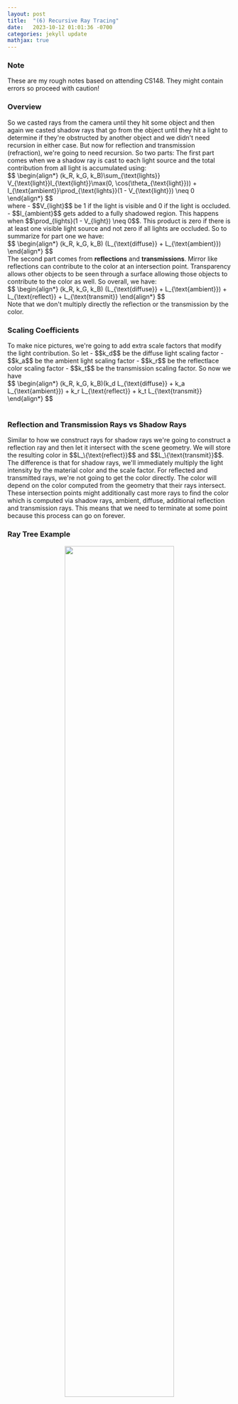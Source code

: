 ```yaml
---
layout: post
title:  "(6) Recursive Ray Tracing"
date:   2023-10-12 01:01:36 -0700
categories: jekyll update
mathjax: true
---
```

<!------------------------------------------------------------------------------------>
<h3>Note</h3>
These are my rough notes based on attending CS148. They might contain errors so proceed with caution!
<br>
<!------------------------------------------------------------------------------------>
<h3>Overview</h3>
So we casted rays from the camera until they hit some object and then again we casted shadow rays that go from the object until they hit a light to determine if they're obstructed by another object and we didn't need recursion in either case. But now for reflection and transmission (refraction), we're going to need recursion. So two parts: The first part comes when we a shadow ray is cast to each light source and the total contribution from all light is accumulated using:
<div>
$$
\begin{align*}
(k_R, k_G, k_B)\sum_{\text{lights}} V_{\text{light}}I_{\text{light}}\max(0, \cos(\theta_{\text{light}})) + I_{\text{ambient}}\prod_{\text{lights}}(1 - V_{\text{light}}) \neq 0
\end{align*}
$$
</div>
where
- $$V_{light}$$ be 1 if the light is visible and 0 if the light is occluded.
- $$I_{ambient}$$ gets added to a fully shadowed region. This happens when $$\prod_{lights}(1 - V_{light}) \neq 0$$. This product is zero if there is at least one visible light source and not zero if all lights are occluded.
So to summarize for part one we have:
<div>
$$
\begin{align*}
(k_R, k_G, k_B) (L_{\text{diffuse}} + L_{\text{ambient}})
\end{align*}
$$
</div>
The second part comes from <b>reflections</b> and <b>transmissions</b>. Mirror like reflections can contribute to the color at an intersection point. Transparency allows other objects to be seen through a surface allowing those objects to contribute to the color as well. So overall, we have:
<div>
$$
\begin{align*}
(k_R, k_G, k_B) (L_{\text{diffuse}} + L_{\text{ambient}}) + L_{\text{reflect}} + L_{\text{transmit}}
\end{align*}
$$
</div>
Note that we don't multiply directly the reflection or the transmission by the color.
<br>
<!------------------------------------------------------------------------------------>
<h3>Scaling Coefficients</h3>
To make nice pictures, we're going to add extra scale factors that modify the light contribution. So let
- $$k_d$$ be the diffuse light scaling factor
- $$k_a$$ be the ambient light scaling factor
- $$k_r$$ be the reflectlace color scaling factor
- $$k_t$$ be the transmission scaling factor.
So now we have
<div>
$$
\begin{align*}
(k_R, k_G, k_B)(k_d L_{\text{diffuse}} + k_a L_{\text{ambient}}) +  k_r L_{\text{reflect}} +  k_t L_{\text{transmit}}
\end{align*}
$$
</div>
<br>
<!------------------------------------------------------------------------------------>
<h3>Reflection and Transmission Rays vs Shadow Rays</h3>
Similar to how we construct rays for shadow rays we're going to construct a reflection ray and then let it intersect with the scene geometry. We will store the resulting color in $$L_\{\text{reflect}}$$ and $$L_\{\text{transmit}}$$. The difference is that for shadow rays, we'll immediately multiply the light intensity by the material color and the scale factor. For reflected and transmitted rays, we're not going to get the color directly. The color will depend on the color computed from the geometry that their rays intersect. These intersection points might additionally cast more rays to find the color which is computed via shadow rays, ambient, diffuse, additional reflection and transmission rays. This means that we need to terminate at some point because this process can go on forever.
<br>
<!------------------------------------------------------------------------------------>
<h3>Ray Tree Example</h3>
<p style="text-align:center;"><img src="{{ site.url }}/assets/graphics/recursive-ray-tracing/08-tree.png" width="70%" class="center"></p>
Suppose we have the above figure. We cast a camera/eye ray $$I$$ until it hit the intersection point at the circle above. Now:
0. It will cast a shadow ray to every light point and it will sum all these colors together. That's the diffuse term. If it's obstructed by all lights, then we'll only add an ambient color.
1. Next, we'll figure out if the object we intersected is reflective. Also, we'll ask if the object is transparent. In each case, we'll recursively call our ray tracer to send rays $$T_1$$ and $$R_1$$. So go to step 0 for each ray. Once we have a result back. Now we'll apply the scale $$k_r$$ or $$1 - k_r$$ depending if it's transmitted or reflected. 
<br>
<!------------------------------------------------------------------------------------>
<h3>Termination</h3>
So it can't go on forever. We need some limits depending on the hardware. ...
When we don't have enough colors like in the case of rendering a house of mirrors or bubbles that don't inherently have color, we don't have difuse or ambient and we're 100% relying on the light intensity. here we do need to end choosing arbitrary values to make the picture look good (realistic colors).
<br>
<!------------------------------------------------------------------------------------>
<h3>Reflected Ray</h3>
<p style="text-align:center;"><img src="{{ site.url }}/assets/graphics/recursive-ray-tracing/00-reflected.png" width="40%" class="center"></p>
Given an incoming ray with origin $$A$$, direction $$D$$ and an outward unit normal $$\hat{N}$$. (remember the ray and the normal both define a plane)
<div>
$$
\begin{align*}
R(t) = A + Dt.
\end{align*}
$$
</div>
<p style="text-align:center;"><img src="{{ site.url }}/assets/graphics/recursive-ray-tracing/00-reflected.png" width="40%" class="center"></p>
Given the above figure, consider the plane spanned by the ray direction $$D$$ and the normal direction $$N$$. Also since this is a mirror reflection then we know that $$\theta_o = $$\theta_{i}$$. Focus on the normal and ray direction below. 
<p style="text-align:center;"><img src="{{ site.url }}/assets/graphics/recursive-ray-tracing/00-reflected.png" width="40%" class="center"></p>
What is the normal component of v? If $$N$$ is a unit vector, then this is just the dot product $$D \cdot N$$.  













The angle of incidence is defined by
<div>
$$
\begin{align*}
D \cdot \hat{N} = - \left\lVert D \right\rVert_2 cos_{\theta_i}.
\end{align*}
$$
</div>
So now we can geometrically construct a reflected ray. For a mirror refraction we want $$\theta_o = \theta_i$$. So we want twice that angle. The reflected direction is the direction of the incoming ray minus that part from the figure, twice the angle in the normal direction. (???)
<div>
$$
\begin{align*}
D_{\text{reflect}} = D - 2(D \cdot \hat{N})\hat{N}
\end{align*}
$$
</div>
and the reflected ray:
<div>
$$
\begin{align*}
R_{\text{reflect}} = R(t_{\text{int}}) + D_{\text{reflect}}t.
\end{align*}
$$
</div>
<br>
<!------------------------------------------------------------------------------------>
<h3>Spurious Self-Occlusion</h3>
<p style="text-align:center;"><img src="{{ site.url }}/assets/graphics/recursive-ray-tracing/01-spurious-d.png" width="40%" class="center"></p>
We're going to have the same problem here like we did with the shadow ray. Same solution. Perturb the starting point of the reflected ray to $$R(t_{\text{int}}) + \epsilon\hat{N}$$. HOWEVER, we don't modify the ray direction (unlike shadow rays). This is because there isn't a light source to point at.

So the new reflected ray is now
<div>
$$
\begin{align*}
D_{\text{reflect}} = D - 2(D \cdot \hat{N})\hat{N}.
R_{\text{reflect}} = R(t_{\text{int}}) +  \epsilon\hat{N} + D_{\text{reflect}}t.
\end{align*}
$$
</div>
Need to be careful that the new starting point isn’t inside (or too close to) any other geometry
<br>
<!------------------------------------------------------------------------------------>
<h3>Transmission</h3>
<p style="text-align:center;"><img src="{{ site.url }}/assets/graphics/recursive-ray-tracing/02-transmission-a.png" width="50%" class="center"></p>

Transmission is more complicated than reflection. The angles here are different because of the phase velocities. Based on Snell's law we can written their relationship as,
<div>
$$
\begin{align*}
\frac{\sin \theta_1}{\sin \theta_2} = \frac{v_1}{v_2} = \frac{n_2}{n_1} 
\end{align*}
$$
</div>
Where $$\theta_1, \theta_2$$ are the incoming/outgoing angles, $$v_1,v_2$$ are the phase velocities, $$n_1,n_2$$ are the indices of refraction.
<br>
<!------------------------------------------------------------------------------------>
<h3>Transmitted Ray</h3>
<p style="text-align:center;"><img src="{{ site.url }}/assets/graphics/recursive-ray-tracing/02-transmission.png" width="50%" class="center"></p>
So now we need to send a transmitted ray. How do we do it? 
- We have our original ray, $$R(t) = A + Dt$$.
- $$\hat{D}$$ is the unit incoming ray direction. 
- The outward unit normal is $$\hat{N}$$.
- $$\hat{T}$$ is the unit tangent in the plane of $$D$$ and $$\hat{N}$$ and if you draw a circle around (???) you can constraint this to:
<div>
$$
\begin{align*}
\hat{D} + \hat{N}cos(\theta_1) + \hat{T}sin(\theta_1) = 0.
\end{align*}
$$
</div>

$$\hat{D}_{\text{transmit}}$$ is the unit transmitted ray direction so that
<div>
$$
\begin{align*}
\hat{D}_{\text{transmit}} + \hat{T}sin(\theta_2) + \hat{N}cos(\theta_1) = 0.
\end{align*}
$$
</div>

some scary math here

but using Snell's law, we get:

<div>
$$
\begin{align*}
\hat{D}_{\text{transmit}} &= \hat{D}\frac{n_1}{n_2} + \hat{N}\big( \frac{n_1}{n_2} \cos(\theta_1) - \sqrt{1 - (\frac{n_1}{n_2})^2 (1 - cos^2\theta_1)} \\
\hat{D}_{\text{transmit}} &= \hat{D}\frac{n_1}{n_2} + \hat{N}\big( \frac{n_1}{n_2} \hat{D} \cdot \hat{N} - \sqrt{1 - (\frac{n_1}{n_2})^2 (1 - (\hat{D} \cdot \hat{N})^2}
\end{align*}
$$
</div>
- If the term under the square root is negative, there is no transmitted ray (all the light is reflected, total internal reflection)
- doesn't matter if $$n^1$$ or $$n^2$$ is bigger. 
- we need to add an epsilon to avoid self intersection (but this time in the negative direction)
<br>
<!------------------------------------------------------------------------------------>
<h3>Total Internal Reflection</h3>
<p style="text-align:center;"><img src="{{ site.url }}/assets/graphics/recursive-ray-tracing/03-internal-reflection.png" width="50%" class="center"></p>

What happens above is that usually when $$\theta_2 < theta2_max$$, we'll have some reflected direction and some transmitted drection. But once you pass this critical $$\theta_{max}$$, we won't see a transmitted ray any more. This also only happens when light goes from a higher index of refraction to lower index of refraction (water to air), no light is transmitted.
So to summarize: all the light reflects when
- when the incident angle exceeds a critical angle.
- we're going from a higher refraction index to a lower one.


Critical Angle:
<p style="text-align:center;"><img src="{{ site.url }}/assets/graphics/recursive-ray-tracing/03-internal-reflection-critical.png" width="50%" class="center"></p>


- $$\theta_1$$ is the maximum angle for transmission.
- $$sin(\frac{\pi}{2}) = 1$$ and Snell's law becomes
<div>
$$
\begin{align*}
\frac{1}{sin\theta_2} &= \frac{n_2}{n_1} \\
\theta_2 &= \arcsin(\frac{n_2}{n_1})
\end{align*}
$$
</div>
This occurs when $$n_1 < n_2$$.


- The amount of transmission vs. reflection decreases as the viewing angle goes from perpendicular (overhead) view to parallel (grazing) view. 
Parallel -> more reflection. Perpendicular -> more transmission and less reflection. 
<br>
<!------------------------------------------------------------------------------------>
<h3>Fresnel Equations</h3>
<p style="text-align:center;"><img src="{{ site.url }}/assets/graphics/recursive-ray-tracing/06-reflection-transmission.png" width="50%" class="center"></p>
- The proportion of reflection gradually increases as the viewing angle goes from perpendicular (coincident with the normal) to parallel (orthogonal to the normal)

- Light is polarized into 2 parts, based on whether the plane containing the incident, reflected, refracted rays is parallel (p-polarized) or perpendicular (s-polarized) to the electric field
- The Fresnel equations approximate the fraction of light reflected as:

<div>
$$
\begin{align*}
R_p = \big| \frac{n_1\cos(\theta_t - n_2\cos(\theta_i))}{n_1\cos(\theta_t - n_2\cos(\theta_i)}\big|^2 \\
R_s = \big| \frac{n_1\cos(\theta_i - n_2\cos(\theta_t))}{n_1\cos(\theta_i - n_2\cos(\theta_t)}\big|^2 
\end{align*}
$$
</div>
Transmission (if it occurs) is calculated as the remaining light:
<div>
$$
\begin{align*}
T_p = 1 - R_p \\
T_s = 1 - R_s
\end{align*}
$$
</div>
For unpolarized light (a typical assumption in ray tracing), assume:
<div>
$$
\begin{align*}
R = \frac{R_p + R_s}{2} \\
T = 1 - R
\end{align*}
$$
</div>
<br>
<!------------------------------------------------------------------------------------>
<h3>Schlick's Approximation</h3>
- Approximate reflection via:
<div>
$$
\begin{align*}
R(\theta_i) = R_0 + (1 - R_0)(1 - \cos(\theta_i))^5 \\
R_0 = \big(\frac{n_1 - n_2}{n_1 + n_2}\big)^2
\end{align*}
$$
</div>
<br>
<!------------------------------------------------------------------------------------>
<h3>Conductors vs Dielectrics</h3>
- Conductors: (of electricity e.g. metal) mostly reflect light (low absorption, no transmission). The mount reflected doesn't change with the viewing angle.
- So $$k_r$$ can be approximated as a constant (independent of viewing direction) for conductors.
- In contrast, $$k_r$$ varies significantly with viewing angle for dielectrics (e.g. glass, water).
<br>
<!------------------------------------------------------------------------------------>
<h3>Curved Surfaces</h3>
<br>
<!------------------------------------------------------------------------------------>
<h3>Attenuation</h3>
- Light is absorbed and scattered as it travels through material
- This attenuates the amount of light traveling along a straight line
- The amount of attenuation depends on the distance traveled (through the material)
- Different colors (actually, different wavelengths) are attenuated at different rates
Example:
- Shallow water is clear (almost no attenuation)
- Deeper water attenuates all the red light and looks bluish-green
- Even deeper water attenuates all the green light too, and looks dark blue
- Eventually all the light attenuates, and the color ranges from blackish-blue to black
<br>
<!------------------------------------------------------------------------------------>
<h3>Beer's Law</h3>
<p style="text-align:center;"><img src="{{ site.url }}/assets/graphics/recursive-ray-tracing/07-beer.png" width="50%" class="center"></p>
- For homogeneous media, attenuation can be approximated by Beer’s Law
- Light with intensity $$I$$ is attenuated over a distance $$x$$ via the Ordinary Differential Equation
<div>
$$
\begin{align*}
\frac{dI}{dx} = -cI.
\end{align*}
$$
</div>
where $$c$$ is the attenuation cofficient.
This ODE has an exact solution.
<div>
$$
\begin{align*}
I(x) = I_oe^{-cx}$$ where $$I_o$$ is the original amount of light. 
\end{align*}
$$
</div>
So the light gets multiplied by $$e^{-cx}$$. 
x is the distance. A bigger C would mean more light goes away. So c is bigger for red light in water than green and blue. 

- The color of a transparent object is described by three attenuation coefficients: $$c_R$$, $$c_G$$, $$c_B$$
- Shadow rays are also attenuated. So a shadow ray gets casted hits a transparent object before the light. this gets multiplied by $$e^{xc}$$ as well

How to apply beer's law:
Instead of just $$I$$, have an $$I_R$$, $$I_G$$, $$I_B$$ for each color.
<br>
<!------------------------------------------------------------------------------------>
<h3>Atmospheric Refraction</h3>

- Light continuously bends (following a curved path) as it passes through varying temperature gases (with varying density)
- The density variations cause similar variations in the index of refraction

bends away from the hot air.

to do this in a ray tracer. divide the air into layers and keep bending the light.
<br>
<!------------------------------------------------------------------------------------>
<h3>Iridescence</h3>
- wave feature of light (constructure and destructive interference). 
<br>
<!------------------------------------------------------------------------------------>
<h3>References</h3>
<a href="https://www.amazon.com/Fundamentals-Computer-Graphics-Steve-Marschner/dp/1482229390">Fundamentals of Computer Graphics, 4th Edition</a>
<a href="https://www.pbr-book.org/3ed-2018/Introduction/Photorealistic_Rendering_and_the_Ray-Tracing_Algorithm"> PBR </a>
<br>

